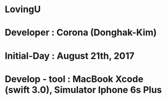 # LovingU
# Developer : Corona (Donghak-Kim)
# Initial-Day : August 21th, 2017
# Develop - tool : MacBook Xcode (swift 3.0), Simulator Iphone 6s Plus

